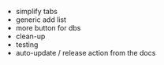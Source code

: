 - simplify tabs
- generic add list
- more button for dbs
- clean-up
- testing
- auto-update / release action from the docs